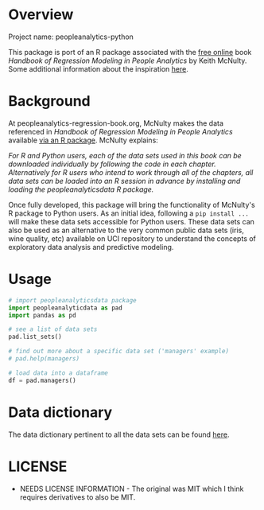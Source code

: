 # Overview

Project name: peopleanalytics-python

This package is port of an R package associated with the [free online](http://peopleanalytics-regression-book.org/) book _Handbook of Regression Modeling in People Analytics_ by Keith McNulty. Some additional information about the inspiration [here](https://towardsdatascience.com/beginner-friendly-data-science-projects-accepting-contributions-3b8e26f7e88e#14bf).

# Background

At peopleanalytics-regression-book.org, McNulty makes the data referenced in _Handbook of Regression Modeling in People Analytics_ available [via an R package](https://cran.r-project.org/package=peopleanalyticsdata). McNulty explains:

_For R and Python users, each of the data sets used in this book can be downloaded individually by following the code in each chapter. Alternatively for R users who intend to work through all of the chapters, all data sets can be loaded into an R session in advance by installing and loading the peopleanalyticsdata R package._

Once fully developed, this package will bring the functionality of McNulty's R package to Python users. As an initial idea, following a `pip install ...` will make these data sets accessible for Python users. These data sets can also be used as an alternative to the very common public data sets (iris, wine quality, etc) available on UCI repository to understand the concepts of exploratory data analysis and predictive modeling.

# Usage

```Python
# import peopleanalyticsdata package
import peopleanalyticdata as pad
import pandas as pd

# see a list of data sets
pad.list_sets()

# find out more about a specific data set ('managers' example)
# pad.help(managers)

# load data into a dataframe
df = pad.managers()
```
# Data dictionary

The data dictionary pertinent to all the data sets can be found [here](https://cran.r-project.org/web/packages/peopleanalyticsdata/peopleanalyticsdata.pdf).

# LICENSE

- NEEDS LICENSE INFORMATION - The original was MIT which I think requires derivatives to also be MIT.
